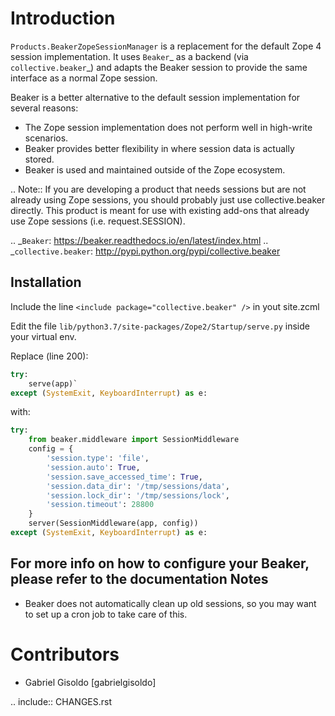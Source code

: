 Introduction
============

``Products.BeakerZopeSessionManager`` is a replacement for the default Zope 4
session implementation.  It uses `Beaker`_ as a backend (via `collective.beaker`_)
and adapts the Beaker session to provide the same interface as a normal Zope
session.

Beaker is a better alternative to the default session implementation for several
reasons:

 * The Zope session implementation does not perform well in high-write scenarios.
 * Beaker provides better flexibility in where session data is actually stored.
 * Beaker is used and maintained outside of the Zope ecosystem.

.. Note::
   If you are developing a product that needs sessions but are not already
   using Zope sessions, you should probably just use collective.beaker
   directly. This product is meant for use with existing add-ons that already
   use Zope sessions (i.e. request.SESSION).

.. _`Beaker`: https://beaker.readthedocs.io/en/latest/index.html
.. _`collective.beaker`: http://pypi.python.org/pypi/collective.beaker

Installation
------------

Include the line ``<include package="collective.beaker" />`` in yout site.zcml

Edit the file ``lib/python3.7/site-packages/Zope2/Startup/serve.py`` inside your virtual env.

Replace (line 200):
```python
try:
    serve(app)`
except (SystemExit, KeyboardInterrupt) as e:
```
with:
```python
try:
    from beaker.middleware import SessionMiddleware
    config = {
        'session.type': 'file',
        'session.auto': True,
        'session.save_accessed_time': True,
        'session.data_dir': '/tmp/sessions/data',
        'session.lock_dir': '/tmp/sessions/lock',
        'session.timeout': 28800
    }
    server(SessionMiddleware(app, config))
except (SystemExit, KeyboardInterrupt) as e:
```
For more info on how to configure your Beaker, please refer to the documentation 
Notes
-----

* Beaker does not automatically clean up old sessions, so you may want to set
  up a cron job to take care of this.

Contributors
============

* Gabriel Gisoldo [gabrielgisoldo]

.. include:: CHANGES.rst

